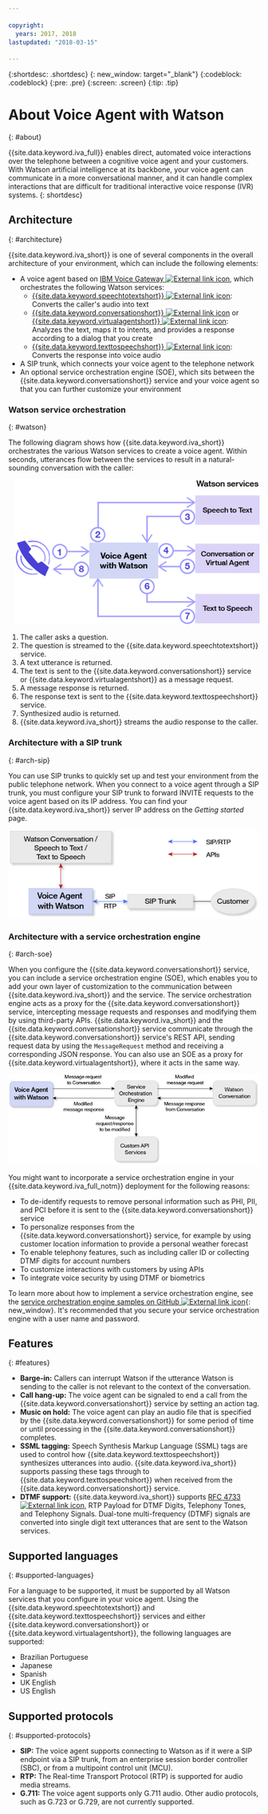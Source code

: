 ```yaml
---

copyright:
  years: 2017, 2018
lastupdated: "2018-03-15"

---
```


{:shortdesc: .shortdesc}
{: new_window: target="_blank"}
{:codeblock: .codeblock}
{:pre: .pre}
{:screen: .screen}
{:tip: .tip}

# About Voice Agent with Watson
{: #about}

{{site.data.keyword.iva_full}} enables direct, automated voice interactions over the telephone between a cognitive voice agent and your customers. With Watson artificial intelligence at its backbone, your voice agent can communicate in a more conversational manner, and it can handle complex interactions that are difficult for traditional interactive voice response (IVR) systems.
{: shortdesc}

## Architecture
{: #architecture}

{{site.data.keyword.iva_short}} is one of several components in the overall architecture of your environment, which can include the following elements:

* A voice agent based on [IBM Voice Gateway ![External link icon](../../icons/launch-glyph.svg "External link icon")](https://www.ibm.com/support/knowledgecenter/SS4U29/), which orchestrates the following Watson services:
  * [{{site.data.keyword.speechtotextshort}} ![External link icon](../../icons/launch-glyph.svg "External link icon")](https://console.bluemix.net/docs/services/speech-to-text/index.html): Converts the caller's audio into text
  * [{{site.data.keyword.conversationshort}} ![External link icon](../../icons/launch-glyph.svg "External link icon")](https://console.bluemix.net/docs/services/conversation/index.html) or [{{site.data.keyword.virtualagentshort}} ![External link icon](../../icons/launch-glyph.svg "External link icon")](https://console.bluemix.net/docs/services/virtual-agent/getting-started.html#getting-started): Analyzes the text, maps it to intents, and provides a response according to a dialog that you create
  * [{{site.data.keyword.texttospeechshort}} ![External link icon](../../icons/launch-glyph.svg "External link icon")](https://console.bluemix.net/docs/services/text-to-speech/index.html): Converts the response into voice audio
* A SIP trunk, which connects your voice agent to the telephone network
* An optional service orchestration engine (SOE), which sits between the {{site.data.keyword.conversationshort}} service and your voice agent so that you can further customize your environment

### Watson service orchestration
{: #watson}

The following diagram shows how {{site.data.keyword.iva_short}} orchestrates the various Watson services to create a voice agent. Within seconds, utterances flow between the services to result in a natural-sounding conversation with the caller:

<div style="float: right; padding-left: 1em; padding-bottom: 1em">
<img src="images/conversation-flow.png" alt="{{site.data.keyword.iva_short}} acts as a hub through which the caller and each Watson service communicate."/></div>

1. The caller asks a question.
1. The question is streamed to the {{site.data.keyword.speechtotextshort}} service.
1. A text utterance is returned.
1. The text is sent to the {{site.data.keyword.conversationshort}} service or {{site.data.keyword.virtualagentshort}} as a message request.
1. A message response is returned.
1. The response text is sent to the {{site.data.keyword.texttospeechshort}} service.
1. Synthesized audio is returned.
1. {{site.data.keyword.iva_short}} streams the audio response to the caller.

### Architecture with a SIP trunk
{: #arch-sip}

You can use SIP trunks to quickly set up and test your environment from the public telephone network. When you connect to a voice agent through a SIP trunk, you must configure your SIP trunk to forward INVITE requests to the voice agent based on its IP address. You can find your {{site.data.keyword.iva_short}} server IP address on the _Getting started_ page.

![Calls flow through a SIP trunk to the voice agent, which communicates with Watson services though the API.](images/arch-sip.png)

### Architecture with a service orchestration engine
{: #arch-soe}

When you configure the {{site.data.keyword.conversationshort}} service, you can include a service orchestration engine (SOE), which enables you to add your own layer of customization to the communication between {{site.data.keyword.iva_short}} and the service. The service orchestration engine acts as a proxy for the {{site.data.keyword.conversationshort}} service, intercepting message requests and responses and modifying them by using third-party APIs. {{site.data.keyword.iva_short}} and the {{site.data.keyword.conversationshort}} service communicate through the {{site.data.keyword.conversationshort}} service's REST API, sending request data by using the `MessageRequest` method and receiving a corresponding JSON response. You can also use an SOE as a proxy for {{site.data.keyword.virtualagentshort}}, where it acts in the same way.

![Message requests and responses between {{site.data.keyword.iva_short}} and the {{site.data.keyword.conversationshort}} service flow through a service orchestration engine, which modifies them.](images/arch-soe.png)

You might want to incorporate a service orchestration engine in your {{site.data.keyword.iva_full_notm}} deployment for the following reasons:

* To de-identify requests to remove personal information such as PHI, PII, and PCI before it is sent to the {{site.data.keyword.conversationshort}} service
* To personalize responses from the {{site.data.keyword.conversationshort}} service, for example by using customer location information to provide a personal weather forecast
* To enable telephony features, such as including caller ID or collecting DTMF digits for account numbers
* To customize interactions with customers by using APIs
* To integrate voice security by using DTMF or biometrics

To learn more about how to implement a service orchestration engine, see the [service orchestration engine samples on GitHub ![External link icon](../../icons/launch-glyph.svg "External link icon")](https://github.com/WASdev/sample.voice.gateway/tree/master/soe){: new_window}. It's recommended that you secure your service orchestration engine with a user name and password.

## Features
{: #features}

* **Barge-in:** Callers can interrupt Watson if the utterance Watson is sending to the caller is not relevant to the context of the conversation.
* **Call hang-up:** The voice agent can be signaled to end a call from the {{site.data.keyword.conversationshort}} service by setting an action tag.
* **Music on hold:** The voice agent can play an audio file that is specified by the {{site.data.keyword.conversationshort}} for some period of time or until processing in the {{site.data.keyword.conversationshort}} completes.
* **SSML tagging:** Speech Synthesis Markup Language (SSML) tags are used to control how {{site.data.keyword.texttospeechshort}} synthesizes utterances into audio. {{site.data.keyword.iva_short}} supports passing these tags through to {{site.data.keyword.texttospeechshort}} when received from the {{site.data.keyword.conversationshort}} service.
* **DTMF support:** {{site.data.keyword.iva_short}} supports [RFC 4733 ![External link icon](../../icons/launch-glyph.svg "External link icon")](https://tools.ietf.org/html/rfc4733), RTP Payload for DTMF Digits, Telephony Tones, and Telephony Signals. Dual-tone multi-frequency (DTMF) signals are converted into single digit text utterances that are sent to the Watson services.

## Supported languages
{: #supported-languages}

For a language to be supported, it must be supported by all Watson services that you configure in your voice agent. Using the {{site.data.keyword.speechtotextshort}} and {{site.data.keyword.texttospeechshort}} services and either {{site.data.keyword.conversationshort}} or {{site.data.keyword.virtualagentshort}}, the following languages are supported:

* Brazilian Portuguese
* Japanese
* Spanish
* UK English
* US English

## Supported protocols
{: #supported-protocols}

* **SIP:** The voice agent supports connecting to Watson as if it were a SIP endpoint via a SIP trunk, from an enterprise session border controller (SBC), or from a multipoint control unit (MCU).
* **RTP:** The Real-time Transport Protocol (RTP) is supported for audio media streams.
* **G.711:** The voice agent supports only G.711 audio. Other audio protocols, such as G.723 or G.729, are not currently supported.
